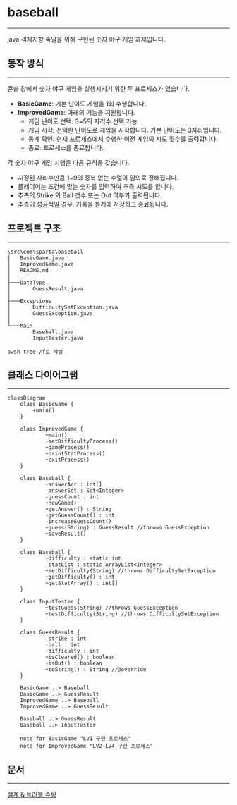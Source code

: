 # baseball

---
java 객체지향 숙달을 위해 구현된 숫자 야구 게임 과제입니다.

## 동작 방식

---
콘솔 창에서 숫자 야구 게임을 실행시키기 위한 두 프로세스가 있습니다.
- __BasicGame__: 기본 난이도 게임을 1회 수행합니다.
- __ImprovedGame__: 아래의 기능을 지원합니다.
  - 게임 난이도 선택: 3~5의 자리수 선택 가능
  - 게임 시작: 선택한 난이도로 게임을 시작합니다. 기본 난이도는 3자리입니다.
  - 통계 확인: 현재 프로세스에서 수행한 이전 게임의 시도 횟수를 출력합니다.
  - 종료: 프로세스를 종료합니다.

각 숫자 야구 게임 시행은 다음 규칙을 갖습니다.
- 지정된 자리수만큼 1~9의 중복 없는 수열이 임의로 정해집니다.
- 플레이어는 조건에 맞는 숫자를 입력하여 추측 시도를 합니다.
- 추측의 Strike 와 Ball 갯수 또는 Out 여부가 출력됩니다.
- 추측이 성공적일 경우, 기록을 통계에 저장하고 종료됩니다.

## 프로젝트 구조

---
```text
\src\com\sparta\baseball
│   BasicGame.java
│   ImprovedGame.java
│   README.md
│   
├───DataType
│       GuessResult.java
│       
├───Exceptions
│       DifficultySetException.java
│       GuessException.java
│       
└───Main
        Baseball.java
        InputTester.java
```
`pwsh tree /f로 작성`

## 클래스 다이어그램

---
```mermaid
classDiagram
    class BasicGame {
        +main()
    }
    
    class ImprovedGame {
		    +main()
		    +setDifficultyProcess()
		    +gameProcess()
		    +printStatProcess()
		    +exitProcess()
    }
    
    class Baseball {
		    -answerArr : int[]
		    -answerSet : Set<Integer>
		    -guessCount : int
		    +newGame()
		    +getAnswer() : String
		    +getGuessCount() : int
		    -increaseGuessCount()
		    +guess(String) : GuessResult //throws GuessException
		    +saveResult()
    }
    
    class Baseball {
		    -difficulty : static int
		    -statList : static ArrayList<Integer>
		    +setDifficulty(String) //throws DifficultySetException
		    +getDifficulty() : int
		    +getStatArray() : int[]
    }
    
    class InputTester {
		    +testGuess(String) //throws GuessException
		    +testDifficulty(String) //throws DifficultySetException
    }
    
    class GuessResult {
		    -strike : int
		    -ball : int
		    -difficulty : int
		    +isCleared() : boolean
		    +isOut() : boolean
		    +toString() : String //@override
    }
    
    BasicGame ..> Baseball
    BasicGame ..> GuessResult
    ImprovedGame ..> Baseball
    ImprovedGame ..> GuessResult
    
    Baseball ..> GuessResult
    Baseball ..> InputTester
    
    note for BasicGame "LV1 구현 프로세스"
    note for ImprovedGame "LV2~LV4 구현 프로세스"
```

## 문서

---
[설계 & 트러블 슈팅](https://mdworld.notion.site/3-39bac062aa284ca59bb23031f9810b6c?pvs=4)

